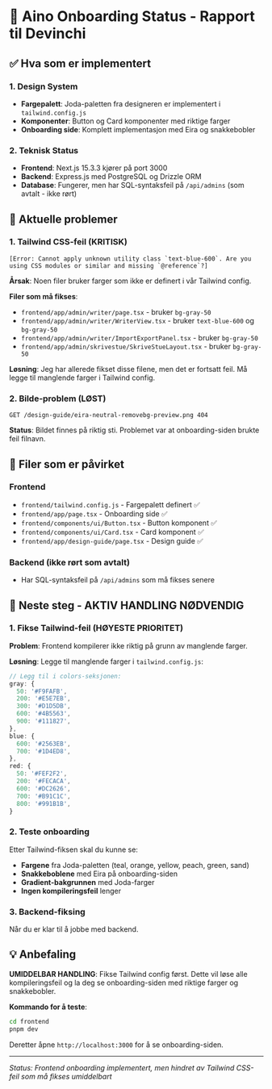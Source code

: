 # 🎨 Aino Onboarding Status - Rapport til Devinchi

## ✅ Hva som er implementert

### 1. Design System
- **Fargepalett**: Joda-paletten fra designeren er implementert i `tailwind.config.js`
- **Komponenter**: Button og Card komponenter med riktige farger
- **Onboarding side**: Komplett implementasjon med Eira og snakkebobler

### 2. Teknisk Status
- **Frontend**: Next.js 15.3.3 kjører på port 3000
- **Backend**: Express.js med PostgreSQL og Drizzle ORM
- **Database**: Fungerer, men har SQL-syntaksfeil på `/api/admins` (som avtalt - ikke rørt)

## 🔴 Aktuelle problemer

### 1. Tailwind CSS-feil (KRITISK)
```
[Error: Cannot apply unknown utility class `text-blue-600`. Are you using CSS modules or similar and missing `@reference`?]
```

**Årsak**: Noen filer bruker farger som ikke er definert i vår Tailwind config.

**Filer som må fikses**:
- `frontend/app/admin/writer/page.tsx` - bruker `bg-gray-50`
- `frontend/app/admin/writer/WriterView.tsx` - bruker `text-blue-600` og `bg-gray-50`
- `frontend/app/admin/writer/ImportExportPanel.tsx` - bruker `bg-gray-50`
- `frontend/app/admin/skrivestue/SkriveStueLayout.tsx` - bruker `bg-gray-50`

**Løsning**: Jeg har allerede fikset disse filene, men det er fortsatt feil. Må legge til manglende farger i Tailwind config.

### 2. Bilde-problem (LØST)
```
GET /design-guide/eira-neutral-removebg-preview.png 404
```

**Status**: Bildet finnes på riktig sti. Problemet var at onboarding-siden brukte feil filnavn.

## 📁 Filer som er påvirket

### Frontend
- `frontend/tailwind.config.js` - Fargepalett definert ✅
- `frontend/app/page.tsx` - Onboarding side ✅
- `frontend/components/ui/Button.tsx` - Button komponent ✅
- `frontend/components/ui/Card.tsx` - Card komponent ✅
- `frontend/app/design-guide/page.tsx` - Design guide ✅

### Backend (ikke rørt som avtalt)
- Har SQL-syntaksfeil på `/api/admins` som må fikses senere

## 🎯 Neste steg - AKTIV HANDLING NØDVENDIG

### 1. Fikse Tailwind-feil (HØYESTE PRIORITET)
**Problem**: Frontend kompilerer ikke riktig på grunn av manglende farger.

**Løsning**: Legge til manglende farger i `tailwind.config.js`:

```javascript
// Legg til i colors-seksjonen:
gray: {
  50: '#F9FAFB',
  200: '#E5E7EB',
  300: '#D1D5DB',
  600: '#4B5563',
  900: '#111827',
},
blue: {
  600: '#2563EB',
  700: '#1D4ED8',
},
red: {
  50: '#FEF2F2',
  200: '#FECACA',
  600: '#DC2626',
  700: '#B91C1C',
  800: '#991B1B',
}
```

### 2. Teste onboarding
Etter Tailwind-fiksen skal du kunne se:
- **Fargene** fra Joda-paletten (teal, orange, yellow, peach, green, sand)
- **Snakkeboblene** med Eira på onboarding-siden
- **Gradient-bakgrunnen** med Joda-farger
- **Ingen kompileringsfeil** lenger

### 3. Backend-fiksing
Når du er klar til å jobbe med backend.

## 💡 Anbefaling

**UMIDDELBAR HANDLING**: Fikse Tailwind config først. Dette vil løse alle kompileringsfeil og la deg se onboarding-siden med riktige farger og snakkebobler.

**Kommando for å teste**:
```bash
cd frontend
pnpm dev
```

Deretter åpne `http://localhost:3000` for å se onboarding-siden.

---
*Status: Frontend onboarding implementert, men hindret av Tailwind CSS-feil som må fikses umiddelbart* 